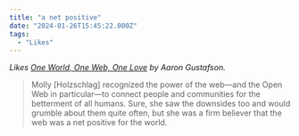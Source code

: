 ```yaml
---
title: "a net positive"
date: "2024-01-26T15:45:22.000Z"
tags: 
  - "Likes"
---
```


_Likes [One World, One Web, One Love](https://www.aaron-gustafson.com/notebook/one-world-one-web-one-love/) by Aaron Gustafson._

> Molly \[Holzschlag\] recognized the power of the web—and the Open Web in particular—to connect people and communities for the betterment of all humans. Sure, she saw the downsides too and would grumble about them quite often, but she was a firm believer that the web was a net positive for the world.
